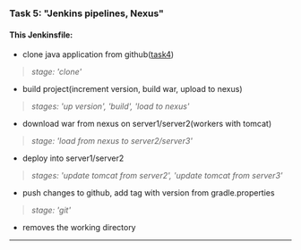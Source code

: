 ### Task 5: "Jenkins pipelines, Nexus" ###
#### This Jenkinsfile: ####
-   clone java application from github([task4](https://github.com/Zhdanovich98/EpamLabs/tree/task4))
> *stage: 'clone'*
-   build project(increment version, build war, upload to nexus)
> *stages: 'up version', 'build', 'load to nexus'*
-   download war from nexus on server1/server2(workers with tomcat)
> *stage: 'load from nexus to server2/server3'*
-   deploy into server1/server2
> *stages: 'update tomcat from server2', 'update tomcat from server3'*
-   push changes to github, add tag with version from gradle.properties
> *stage: 'git'*
-   removes the working directory
---
